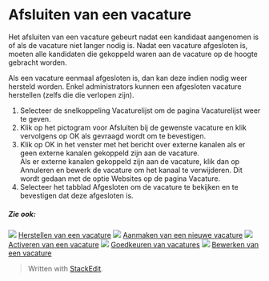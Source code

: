 # Afsluiten van een vacature

Het afsluiten van een vacature gebeurt nadat een kandidaat aangenomen is of als de vacature niet langer nodig is. Nadat een vacature afgesloten is, moeten alle kandidaten die gekoppeld waren aan de vacature op de hoogte gebracht worden.

Als een vacature eenmaal afgesloten is, dan kan deze indien nodig weer hersteld worden. Enkel administrators kunnen een afgesloten vacature herstellen (zelfs die die verlopen zijn).

1.  Selecteer de snelkoppeling  Vacaturelijst  om de pagina  Vacaturelijst  weer te geven.
2.  Klik op het pictogram voor  Afsluiten  bij de gewenste vacature en klik vervolgens op  OK  als gevraagd wordt om te bevestigen.
3.  Klik op  OK  in het venster met het bericht over externe kanalen als er geen externe kanalen gekoppeld zijn aan de vacature.  
    Als er externe kanalen gekoppeld zijn aan de vacature, klik dan op  Annuleren  en bewerk de vacature om het kanaal te verwijderen. Dit wordt gedaan met de optie  Websites  op de pagina  Vacature.
4.  Selecteer het tabblad  Afgesloten  om de vacature te bekijken en te bevestigen dat deze afgesloten is.

##### Zie ook:

![](../Resources/Images/icon-document-link.png)  [Herstellen van een vacature](restoring_a_vacancy.htm)
![](../Resources/Images/icon-document-link.png)  [Aanmaken van een nieuwe vacature](creating_a_new_vacancy.htm)
![](../Resources/Images/icon-document-link.png)  [Activeren van een vacature](activating_a_vacancy.htm)
![](../Resources/Images/icon-document-link.png)  [Goedkeuren van vacatures](vacancy_approvals.htm)
![](../Resources/Images/icon-document-link.png)  [Bewerken van een vacature](editing_a_vacancy.htm)


> Written with [StackEdit](https://stackedit.io/).
<!--stackedit_data:
eyJoaXN0b3J5IjpbMTk3ODYxNjg5OF19
-->